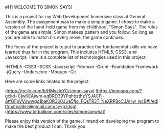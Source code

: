#H1 WELCOME TO SIMON SAYS!

This is a project for my Web Development Immersive class at General Assembly. 
The assignment was to make a simple game. I chose to make a version of the hand-held game from my childhood, "Simon Says".
The rules of the game are simple; Simon makesa pattern and you follow. So long as you are able to match his every move, the game
continues.

The focus of the project is to put to practice the fundamental skills we have learned thus far in the program. This includes
HTML5, CSS3, and Javascript. Here is a complete list of technologies used in this project:

-HTML5
-CSS3
-SCSS
-Javascript
-Yeoman
-Grunt
-Foundation Framework
-jQuery 
-Underscore
-Moqups
-Git

Here are some links related to the project:

 (https://trello.com/b/HMssIpYC/simon-says)
 (https://moqups.com/?gclid=CjwKEAjwm-aqBRD39YPqhbzthzYSJACFj-AtfQFpVVxwwgo1baKOR360JUe5fjo_FQsTR3T_NeXRPBoCJAHw_wcB#!/edit/matvaldez@gmail.com/Lyypzdgp)
 (https://www.bitballoon.com/sites/simonsaywhat)

Please enjoy this version of the game. I intend on developing the program to make the best product I can.
Thank you.



